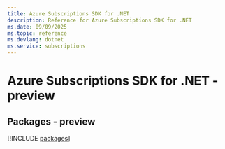 ```yaml
---
title: Azure Subscriptions SDK for .NET
description: Reference for Azure Subscriptions SDK for .NET
ms.date: 09/09/2025
ms.topic: reference
ms.devlang: dotnet
ms.service: subscriptions
---
```

# Azure Subscriptions SDK for .NET - preview
## Packages - preview
[!INCLUDE [packages](subscriptions-index.md)]